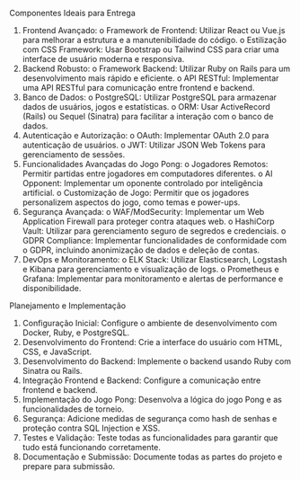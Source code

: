Componentes Ideais para Entrega
1.	Frontend Avançado:
    o	Framework de Frontend: Utilizar React ou Vue.js para melhorar a estrutura e a manutenibilidade do código.
    o	Estilização com CSS Framework: Usar Bootstrap ou Tailwind CSS para criar uma interface de usuário moderna e responsiva.
2.	Backend Robusto:
    o	Framework Backend: Utilizar Ruby on Rails para um desenvolvimento mais rápido e eficiente.
    o	API RESTful: Implementar uma API RESTful para comunicação entre frontend e backend.
3.	Banco de Dados:
    o	PostgreSQL: Utilizar PostgreSQL para armazenar dados de usuários, jogos e estatísticas.
    o	ORM: Usar ActiveRecord (Rails) ou Sequel (Sinatra) para facilitar a interação com o banco de dados.
4.	Autenticação e Autorização:
    o	OAuth: Implementar OAuth 2.0 para autenticação de usuários.
    o	JWT: Utilizar JSON Web Tokens para gerenciamento de sessões.
5.	Funcionalidades Avançadas do Jogo Pong:
    o	Jogadores Remotos: Permitir partidas entre jogadores em computadores diferentes.
    o	AI Opponent: Implementar um oponente controlado por inteligência artificial.
    o	Customização de Jogo: Permitir que os jogadores personalizem aspectos do jogo, como temas e power-ups.
6.	Segurança Avançada:
    o	WAF/ModSecurity: Implementar um Web Application Firewall para proteger contra ataques web.
    o	HashiCorp Vault: Utilizar para gerenciamento seguro de segredos e credenciais.
    o	GDPR Compliance: Implementar funcionalidades de conformidade com o GDPR, incluindo anonimização de dados e deleção de contas.
7.	DevOps e Monitoramento:
    o	ELK Stack: Utilizar Elasticsearch, Logstash e Kibana para gerenciamento e visualização de logs.
    o	Prometheus e Grafana: Implementar para monitoramento e alertas de performance e disponibilidade.

Planejamento e Implementação
1.	Configuração Inicial: Configure o ambiente de desenvolvimento com Docker, Ruby, e PostgreSQL.
2.	Desenvolvimento do Frontend: Crie a interface do usuário com HTML, CSS, e JavaScript.
3.	Desenvolvimento do Backend: Implemente o backend usando Ruby com Sinatra ou Rails.
4.	Integração Frontend e Backend: Configure a comunicação entre frontend e backend.
5.	Implementação do Jogo Pong: Desenvolva a lógica do jogo Pong e as funcionalidades de torneio.
6.	Segurança: Adicione medidas de segurança como hash de senhas e proteção contra SQL Injection e XSS.
7.	Testes e Validação: Teste todas as funcionalidades para garantir que tudo está funcionando corretamente.
8.	Documentação e Submissão: Documente todas as partes do projeto e prepare para submissão.

